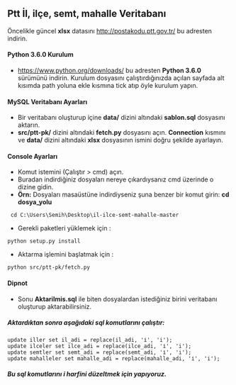 ## Ptt İl, ilçe, semt, mahalle Veritabanı

Öncelikle güncel <b>xlsx</b> datasını http://postakodu.ptt.gov.tr/ bu adresten indirin.

#### Python 3.6.0 Kurulum
- https://www.python.org/downloads/ bu adresten <b>Python 3.6.0</b> sürümünü indirin. Kurulum dosyasını çalıştırdığınızda açılan sayfada alt kısımda path yoluna ekle kısmına tick atıp öyle kurulum yapın.
 
 
#### MySQL Veritabanı Ayarları
- Bir veritabanı oluşturup içine <b>data/</b> dizini altındaki <b>sablon.sql</b> dosyasını aktarın.
- <b>src/ptt-pk/</b> dizini altındaki <b>fetch.py</b> dosyasını açın. <b>Connection</b> kısmını ve <b>data/</b> dizini altındaki <b>xlsx</b> dosyasının ismini doğru şekilde ayarlayın.
 
#### Console Ayarları
- Komut istemini (Çalıştır > cmd) açın.
- Buradan indirdiğiniz dosyaları nereye çıkardıysanız cmd üzerinde o dizine gidin. 
- <b>Örn:</b> Dosyaları masaüstüne indirdiyseniz şuna benzer bir komut girin: <b>cd dosya_yolu</b>

```
 cd C:\Users\Semih\Desktop\il-ilce-semt-mahalle-master
```

- Gerekli paketleri yüklemek için : 

```
python setup.py install
```

- Aktarma işlemini başlatmak için : 

```
python src/ptt-pk/fetch.py
```

#### Dipnot

-  Sonu <b>Aktarilmis.sql</b> ile biten dosyalardan istediğiniz birini veritabanı oluşturup aktarabilirsiniz.

##### Aktardıktan sonra aşağıdaki sql komutlarını çalıştır:

```
update iller set il_adi = replace(il_adi, 'i̇', 'i');
update ilceler set ilce_adi = replace(ilce_adi, 'i̇', 'i');
update semtler set semt_adi = replace(semt_adi, 'i̇', 'i');
update mahalleler set mahalle_adi = replace(mahalle_adi, 'i̇', 'i');
```

##### Bu sql komutlarını i harfini düzeltmek için yapıyoruz.